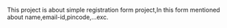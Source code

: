 This project is about simple registration form project,In this form mentioned about name,email-id,pincode,...exc.
